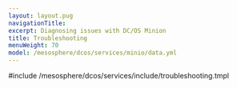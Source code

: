 ```yaml
---
layout: layout.pug
navigationTitle:
excerpt: Diagnosing issues with DC/OS Minion
title: Troubleshooting
menuWeight: 70
model: /mesosphere/dcos/services/minio/data.yml
---
```


#include /mesosphere/dcos/services/include/troubleshooting.tmpl

